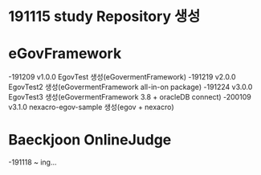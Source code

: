 # 191115 study Repository 생성

# eGovFramework
-191209 v1.0.0 EgovTest 생성(eGovermentFramework)
-191219 v2.0.0 EgovTest2 생성(eGovermentFramework all-in-on package)
-191224 v3.0.0 EgovTest3 생성(eGovermentFramework 3.8 + oracleDB connect)
-200109 v3.1.0 nexacro-egov-sample 생성(egov + nexacro)

# Baeckjoon OnlineJudge
-191118 ~ ing...
